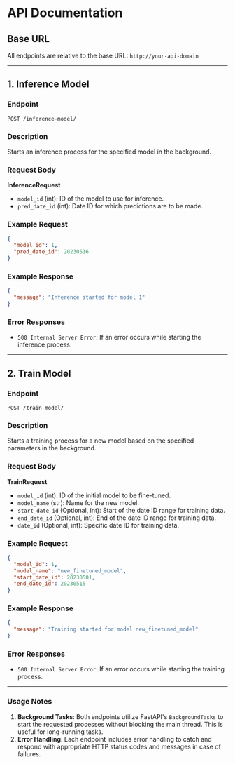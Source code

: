 
# API Documentation

## Base URL
All endpoints are relative to the base URL: `http://your-api-domain`

---

## 1. Inference Model
### Endpoint
`POST /inference-model/`

### Description
Starts an inference process for the specified model in the background.

### Request Body
**InferenceRequest**
- `model_id` (int): ID of the model to use for inference.
- `pred_date_id` (int): Date ID for which predictions are to be made.

### Example Request
```json
{
  "model_id": 1,
  "pred_date_id": 20230516
}
```

### Example Response
```json
{
  "message": "Inference started for model 1"
}
```

### Error Responses
- `500 Internal Server Error`: If an error occurs while starting the inference process.

---

## 2. Train Model
### Endpoint
`POST /train-model/`

### Description
Starts a training process for a new model based on the specified parameters in the background.

### Request Body
**TrainRequest**
- `model_id` (int): ID of the initial model to be fine-tuned.
- `model_name` (str): Name for the new model.
- `start_date_id` (Optional, int): Start of the date ID range for training data.
- `end_date_id` (Optional, int): End of the date ID range for training data.
- `date_id` (Optional, int): Specific date ID for training data.

### Example Request
```json
{
  "model_id": 1,
  "model_name": "new_finetuned_model",
  "start_date_id": 20230501,
  "end_date_id": 20230515
}
```

### Example Response
```json
{
  "message": "Training started for model new_finetuned_model"
}
```

### Error Responses
- `500 Internal Server Error`: If an error occurs while starting the training process.

---

### Usage Notes
1. **Background Tasks**: Both endpoints utilize FastAPI's `BackgroundTasks` to start the requested processes without blocking the main thread. This is useful for long-running tasks.
2. **Error Handling**: Each endpoint includes error handling to catch and respond with appropriate HTTP status codes and messages in case of failures.
